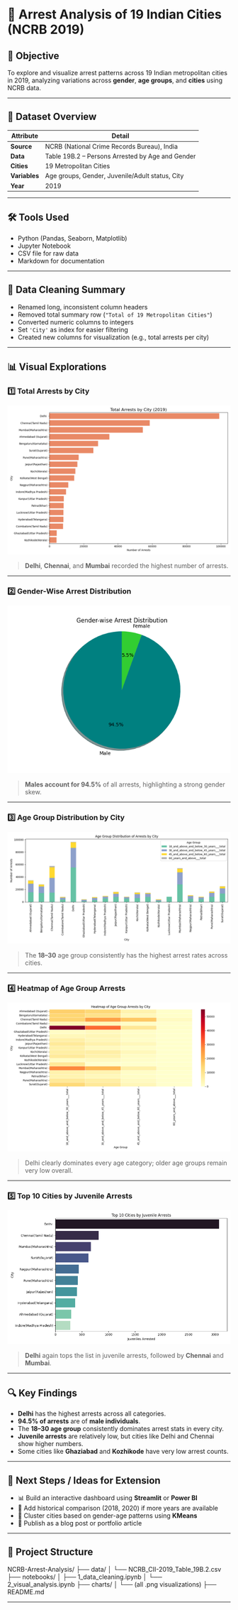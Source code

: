 # 🚨 Arrest Analysis of 19 Indian Cities (NCRB 2019)

## 📌 Objective
To explore and visualize arrest patterns across 19 Indian metropolitan cities in 2019, analyzing variations across **gender**, **age groups**, and **cities** using NCRB data.

---

## 🧾 Dataset Overview

| Attribute        | Detail                                           |
|------------------|--------------------------------------------------|
| **Source**       | NCRB (National Crime Records Bureau), India      |
| **Data**         | Table 19B.2 – Persons Arrested by Age and Gender |
| **Cities**       | 19 Metropolitan Cities                           |
| **Variables**    | Age groups, Gender, Juvenile/Adult status, City  |
| **Year**         | 2019                                             |

---

## 🛠️ Tools Used

- Python (Pandas, Seaborn, Matplotlib)
- Jupyter Notebook
- CSV file for raw data
- Markdown for documentation

---

## 🧹 Data Cleaning Summary

- Renamed long, inconsistent column headers
- Removed total summary row (`"Total of 19 Metropolitan Cities"`)
- Converted numeric columns to integers
- Set `'City'` as index for easier filtering
- Created new columns for visualization (e.g., total arrests per city)

---

## 📊 Visual Explorations

### 1️⃣ Total Arrests by City

![Total Arrests by City](./charts/Total%20Arrests%20by%20City%20(2019).png)

> **Delhi**, **Chennai**, and **Mumbai** recorded the highest number of arrests.

---

### 2️⃣ Gender-Wise Arrest Distribution

![Gender-wise Arrest Distribution](./charts/Gender-wise%20Arrest%20Distribution.png)

> **Males account for 94.5%** of all arrests, highlighting a strong gender skew.

---

### 3️⃣ Age Group Distribution by City

![Age Group Distribution](./charts/Age%20Group%20Distribution%20of%20Arrests%20by%20City.png)

> The **18–30** age group consistently has the highest arrest rates across cities.

---

### 4️⃣ Heatmap of Age Group Arrests

![Heatmap](./charts/Heatmap%20of%20Age%20Group%20Arrests%20by%20City.png)

> Delhi clearly dominates every age category; older age groups remain very low overall.

---

### 5️⃣ Top 10 Cities by Juvenile Arrests

![Top 10 Juvenile](./charts/Top%2010%20Cities%20by%20Juvenile%20Arrests.png)

> **Delhi** again tops the list in juvenile arrests, followed by **Chennai** and **Mumbai**.

---

## 🔍 Key Findings

- **Delhi** has the highest arrests across all categories.
- **94.5% of arrests** are of **male individuals**.
- The **18–30 age group** consistently dominates arrest stats in every city.
- **Juvenile arrests** are relatively low, but cities like Delhi and Chennai show higher numbers.
- Some cities like **Ghaziabad** and **Kozhikode** have very low arrest counts.

---

## 🚀 Next Steps / Ideas for Extension

- 📊 Build an interactive dashboard using **Streamlit** or **Power BI**
- 📅 Add historical comparison (2018, 2020) if more years are available
- 🧠 Cluster cities based on gender-age patterns using **KMeans**
- 📝 Publish as a blog post or portfolio article

---

## 📁 Project Structure

NCRB-Arrest-Analysis/
├── data/
│ └── NCRB_CII-2019_Table_19B.2.csv
├── notebooks/
│ ├── 1_data_cleaning.ipynb
│ └── 2_visual_analysis.ipynb
├── charts/
│ └── (all .png visualizations)
├── README.md

---
